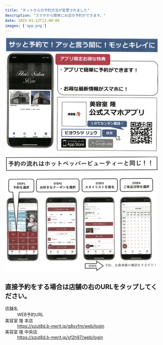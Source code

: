 ```yaml
---
title: "ネットからの予約方法が変更されました"
description: "スマホから簡単にお店の予約ができます。"
date: 2025-01-22T13:00:00
images: ['app.png']
---
```


![予約アプリ](app.png)

![使いかた](usage.png)


## 直接予約をする場合は店舗の右のURLをタップしてください。


<dl class="basic">
<dt>店舗名</dt>
<dd>WEB予約URL</dd>
<dt>美容室 隆 本店</dt>
<dd><a href="https://szut8d.b-merit.jp/g8xvfm/web/login" target="_blank">https://szut8d.b-merit.jp/g8xvfm/web/login</a></dd>
<dt>美容室 隆 中央店</dt>
<dd><a href="https://szut8d.b-merit.jp/xf2h97/web/login"  target="_blank">https://szut8d.b-merit.jp/xf2h97/web/login</a></dd>
</dl>










